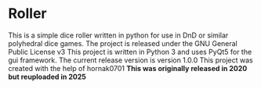 # Roller


This is a simple dice roller written in python for use in DnD or similar polyhedral dice games.
The project is released under the GNU General Public License v3
This project is written in Python 3 and uses PyQt5 for the gui framework.
The current release version is version 1.0.0
This project was created with the help of hornak0701
**This was originally released in 2020 but reuploaded in 2025**

